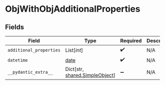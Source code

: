 # ObjWithObjAdditionalProperties


## Fields

| Field                                                                 | Type                                                                  | Required                                                              | Description                                                           |
| --------------------------------------------------------------------- | --------------------------------------------------------------------- | --------------------------------------------------------------------- | --------------------------------------------------------------------- |
| `additional_properties`                                               | List[*int*]                                                           | :heavy_check_mark:                                                    | N/A                                                                   |
| `datetime`                                                            | [date](https://docs.python.org/3/library/datetime.html#date-objects)  | :heavy_check_mark:                                                    | N/A                                                                   |
| `__pydantic_extra__`                                                  | Dict[str, [shared.SimpleObject](../../models/shared/simpleobject.md)] | :heavy_minus_sign:                                                    | N/A                                                                   |